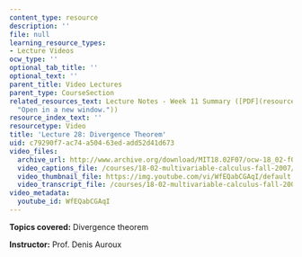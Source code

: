 ```yaml
---
content_type: resource
description: ''
file: null
learning_resource_types:
- Lecture Videos
ocw_type: ''
optional_tab_title: ''
optional_text: ''
parent_title: Video Lectures
parent_type: CourseSection
related_resources_text: Lecture Notes - Week 11 Summary ([PDF](resources/lec_week11
  "Open in a new window."))
resource_index_text: ''
resourcetype: Video
title: 'Lecture 28: Divergence Theorem'
uid: c79290f7-ac74-a504-63ed-add52d41d673
video_files:
  archive_url: http://www.archive.org/download/MIT18.02F07/ocw-18_02-f07-lec28_300k.mp4
  video_captions_file: /courses/18-02-multivariable-calculus-fall-2007/c76649e4daf552468504191c70bf2678_WfEQabCGAqI.vtt
  video_thumbnail_file: https://img.youtube.com/vi/WfEQabCGAqI/default.jpg
  video_transcript_file: /courses/18-02-multivariable-calculus-fall-2007/4787b3f7449a9dd236e9a74b84ff5687_WfEQabCGAqI.pdf
video_metadata:
  youtube_id: WfEQabCGAqI
---
```


**Topics covered:** Divergence theorem

**Instructor:** Prof. Denis Auroux